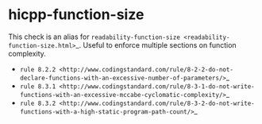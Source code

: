 hicpp-function-size
===================

This check is an alias for
`readability-function-size <readability-function-size.html>`\_. Useful
to enforce multiple sections on function complexity.

-   `rule 8.2.2 <http://www.codingstandard.com/rule/8-2-2-do-not-declare-functions-with-an-excessive-number-of-parameters/>`\_
-   `rule 8.3.1 <http://www.codingstandard.com/rule/8-3-1-do-not-write-functions-with-an-excessive-mccabe-cyclomatic-complexity/>`\_
-   `rule 8.3.2 <http://www.codingstandard.com/rule/8-3-2-do-not-write-functions-with-a-high-static-program-path-count/>`\_
